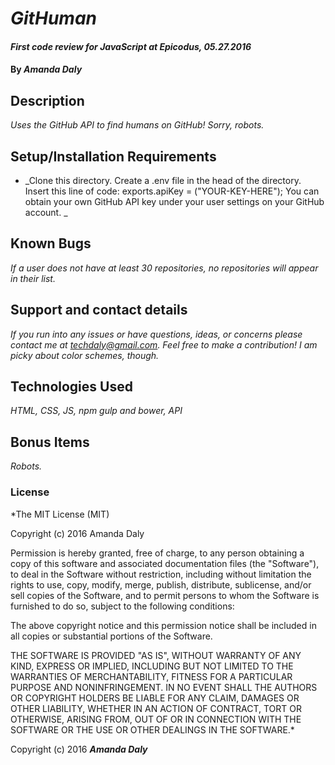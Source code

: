 # _GitHuman_

#### _First code review for JavaScript at Epicodus, 05.27.2016_

#### By _**Amanda Daly**_

## Description

_Uses the GitHub API to find humans on GitHub! Sorry, robots._

## Setup/Installation Requirements

* _Clone this directory. Create a .env file in the head of the directory. Insert this line of code:
exports.apiKey = ("YOUR-KEY-HERE");
You can obtain your own GitHub API key under your user settings on your GitHub account.
_


## Known Bugs

_If a user does not have at least 30 repositories, no repositories will appear in their list._

## Support and contact details

_If you run into any issues or have questions, ideas, or concerns please contact me at techdaly@gmail.com. Feel free to make a contribution! I am picky about color schemes, though._

## Technologies Used

_HTML, CSS, JS, npm gulp and bower, API_

## Bonus Items

_Robots._

### License

*The MIT License (MIT)

Copyright (c) 2016 Amanda Daly

Permission is hereby granted, free of charge, to any person obtaining a copy
of this software and associated documentation files (the "Software"), to deal
in the Software without restriction, including without limitation the rights
to use, copy, modify, merge, publish, distribute, sublicense, and/or sell
copies of the Software, and to permit persons to whom the Software is
furnished to do so, subject to the following conditions:

The above copyright notice and this permission notice shall be included in all
copies or substantial portions of the Software.

THE SOFTWARE IS PROVIDED "AS IS", WITHOUT WARRANTY OF ANY KIND, EXPRESS OR
IMPLIED, INCLUDING BUT NOT LIMITED TO THE WARRANTIES OF MERCHANTABILITY,
FITNESS FOR A PARTICULAR PURPOSE AND NONINFRINGEMENT. IN NO EVENT SHALL THE
AUTHORS OR COPYRIGHT HOLDERS BE LIABLE FOR ANY CLAIM, DAMAGES OR OTHER
LIABILITY, WHETHER IN AN ACTION OF CONTRACT, TORT OR OTHERWISE, ARISING FROM,
OUT OF OR IN CONNECTION WITH THE SOFTWARE OR THE USE OR OTHER DEALINGS IN THE
SOFTWARE.*

Copyright (c) 2016 **_Amanda Daly_**

